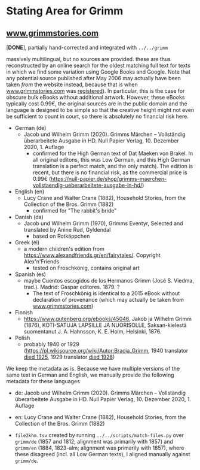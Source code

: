 # Stating Area for Grimm

## www.grimmstories.com

[**DONE**], partially hand-corrected and integrated with `../../grimm`

massively multilingual, but no sources are provided. these are thus reconstructed by an online search for the oldest matching full text for texts in which we find some variation using Google Books and Google. Note that any potential source published after May 2006 may actually have been taken *from* the website instead, because that is when www.grimmstories.com was [registered](https://www.duplichecker.com/domain-age-checker.php)). In particular, this is the case for obscure bulk eBooks without additional artwork. However, these eBooks typically cost 0.99€, the original sources are in the public domain and the language is designed to be simple so that the creative height might not even be sufficient to count in court, so there is absolutely no financial risk here.

- German (de)
	- Jacob und Wilhelm Grimm (2020). Grimms Märchen – Vollständig überarbeitete Ausgabe in HD. Null Papier Verlag, 10. Dezember 2020, 1. Auflage
		- confirmed for the High German text of Dat Maeken von Brakel. In all original editons, this was Low German, and this High German translation is a perfect match, and the only match). The edition is recent, but there is no financial risk, as the commercial price is 0.99€ (https://null-papier.de/shop/grimms-maerchen-vollstaendig-ueberarbeitete-ausgabe-in-hd/)
- English (en)
	- Lucy Crane and Walter Crane (1882), Household Stories, from the Collection of the Bros. Grimm (1882)
		- confirmed for "The rabbit's bride"
- Danish (da)
	- Jacob und Wilhelm Grimm (1970), Grimms Eventyr, Selected and translated by Anine Rud, Gyldendal
		- based on Rotkäppchen
- Greek (el)
	- a modern children's edition from https://www.alexandfriends.gr/en/fairytales/. Copyright Alex'n'Friends 
		- tested on Froschkönig, contains original art
- Spanish (es)
	- maybe Cuentos escogidos de los Hermanos Grimm (José S. Viedma, trad.). Madrid: Gaspar editores. 1879. ?
		- The text of Froschkönig is identical to a 2015 eBook without declaration of provenance (which may actually be taken from www.grimmstories.com)
- Finnish
	- https://www.gutenberg.org/ebooks/45046, Jakob ja Wilhelm Grimm (1876), KOTI-SATUJA LAPSILLE JA NUORISOLLE, Saksan-kielestä suomentanut J. A. Hahnsson, K. E. Holm, Helsinki, 1876. 
- Polish
	- probably 1940 or 1929 (https://pl.wikisource.org/wiki/Autor:Bracia_Grimm, 1940 translator [died 1925](https://pl.wikipedia.org/wiki/Cecylia_Niewiadomska), 1929 translator [died 1928](https://pl.wikipedia.org/wiki/Boles%C5%82aw_Londy%C5%84ski))

We keep the metadata as is. Because we have multiple versions of the same text in German and English, we manually provide the following metadata for these languages

- de: Jacob und Wilhelm Grimm (2020). Grimms Märchen – Vollständig überarbeitete Ausgabe in HD. Null Papier Verlag, 10. Dezember 2020, 1. Auflage
- en: Lucy Crane and Walter Crane (1882), Household Stories, from the Collection of the Bros. Grimm (1882)

- `file2khm.tsv` created by running `../../scripts/match-files.py` over `grimm/de` (1857 and 1812; alignment was primarily with 1857) and `grimm/en` (1884, 1823-alm; alignment was primarily with 1857), where these disagreed (incl. all Low German texts), I aligned manually against `grimm/de`.